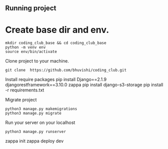 	
## Running project

# Create base dir and env.
	mkdir coding_club_base && cd coding_club_base
	python -m venv env
	source env/bin/activate

Clone project to your machine.

	git clone  https://github.com/bhuvishi/coding_club.git

Install require packages
	pip install Django==2.1.9 djangorestframework==3.10.0 zappa
	pip install django-s3-storage
	pip install -r requirements.txt

Migrate project

	python3 manage.py makemigrations
	python3 manage.py migrate
		
Run your server on your localhost

	python3 manage.py runserver


zappa init
zappa deploy dev

